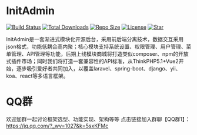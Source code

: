 # InitAdmin

[![Build Status](https://travis-ci.org/ijry/initadmin.svg?branch=master)](https://travis-ci.org/ijry/initadmin)
[![Total Downloads](https://img.shields.io/github/downloads/ijry/initadmin/total.svg)](https://img.shields.io/github/downloads/ijry/initadmin/total.svg)
[![Repo Size](https://img.shields.io/github/repo-size/ijry/initadmin.svg)](https://img.shields.io/github/repo-size/ijry/initadmin.svg)
[![License](https://img.shields.io/github/license/ijry/initadmin.svg)](https://img.shields.io/github/license/ijry/initadmin.svg)
[![Star](https://img.shields.io/github/stars/ijry/initadmin.svg?style=social)](https://img.shields.io/github/stars/ijry/initadmin.svg?style=social)

InitAdmin是一套渐进式模块化开源后台，采用前后端分离技术，数据交互采用json格式，功能低耦合高内聚；核心模块支持系统设置、权限管理、用户管理、菜单管理、API管理等功能，后期上线模块商城将打造类似composer、npm的开放式插件市场；同时我们将打造一套兼容性的API标准，从ThinkPHP5.1+Vue2开始，逐步吸引爱好者共同加入，以覆盖laravel、spring-boot、django、yii、koa、react等多语言框架。

# QQ群
欢迎加群一起讨论框架选型、功能实现、架构等等
点击链接加入群聊【QQ群1】：https://jq.qq.com/?_wv=1027&k=5sxKFMc
